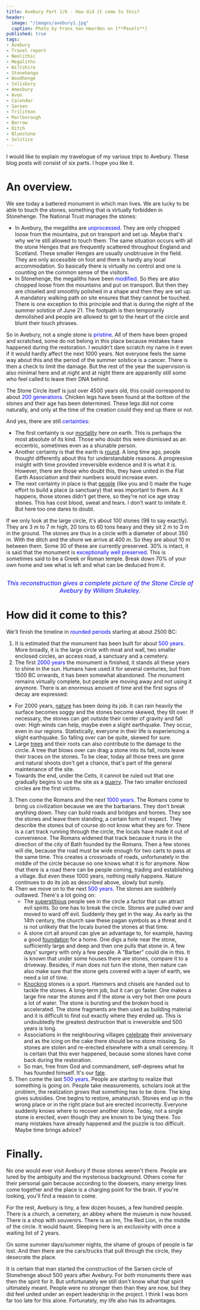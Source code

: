 ```yaml
---
title: Avebury Part 1/6 - How did it come to this?
header:
  image: "/images/avebury1.jpg"
  caption: Photo by Frans Van Heerden on [**Pexels**]
published: true
tags:
- Avebury
- Travel report
- Neolithic
- Megaliths
- Wiltshire
- Stonehenge
- Woodhenge
- Salisbury
- Amesbury
- Avon
- Calendar
- Sarsen
- Trilithon
- Marlborough
- Barrow
- Ditch
- Bluestone
- Solstice
---
```


I would like to explain my travelogue of my various trips to Avebury. These blog posts will consist of six parts. I hope you like it.

# An overview.
We see today a battered monument in which man lives. We are lucky to be able to touch the stones, something that is virtually forbidden in Stonehenge. The National Trust manages the stones:
- In Avebury, the megaliths are <span style="color: blue;">unprocessed</span>. They are only chopped loose from the mountains, put on transport and set up. Maybe that's why we're still allowed to touch them. The same situation occurs with all the stone Henges that are frequently scattered throughout England and Scotland. These smaller Henges are usually unobtrusive in the field. They are only accessible on foot and there is hardly any local accommodation. So basically there is virtually no control and one is counting on the common sense of the visitors.
- In Stonehenge, the megaliths have been <span style="color: blue;">modified</span>. So they are also chopped loose from the mountains and put on transport. But then they are chiseled and smoothly polished in a shape and then they are set up. A mandatory walking path on site ensures that they cannot be touched. There is one exception to this principle and that is during the night of the summer solstice of June 21. The footpath is then temporarily demolished and people are allowed to get to the heart of the circle and blunt their touch phrases.

So in Avebury, not a single stone is <span style="color: blue;">pristine</span>. All of them have been groped and scratched, some do not belong in this place because mistakes have happened during the restoration. I wouldn't dare scratch my name in it even if it would hardly affect the next 1000 years. Not everyone feels the same way about this and the period of the summer solstice is a cancer. There is then a check to limit the damage. But the rest of the year the supervision is also minimal here and at night and at night there are apparently still some who feel called to leave their DNA behind.

The Stone Circle itself is just over 4500 years old, this could correspond to about <span style="color: blue;">200 generations</span>. Chicken legs have been found at the bottom of the stones and their age has been determined. These legs did not come naturally, and only at the time of the creation could they end up there or not.

And yes, there are still <span style="color: blue;">certainties</span>:
- The first certainty is our <u>mortality</u> here on earth. This is perhaps the most absolute of its kind. Those who doubt this were dismissed as an eccentric, sometimes even as a shunable person.
- Another certainty is that the earth is <u>round</u>. A long time ago, people thought differently about this for understandable reasons. A progressive insight with time provided irreversible evidence and it is what it is. However, there are those who doubt this, they have united in the Flat Earth Association and their numbers would increase even.
- The next certainty in place is that <u>people</u> (like you and I) made the huge effort to build a place (a sanctuary) that was important to them. As it happens, those stones didn't get there, so they're not ice age stray stones. This has cost blood, sweat and tears. I don't want to imitate it. But here too one dares to doubt.

If we only look at the large circle, it's about 100 stones (98 to say exactly). They are 3 m to 7 m high, 20 tons to 60 tons heavy and they sit 2 m to 3 m in the ground. The stones are thus in a circle with a diameter of about 350 m. With the ditch and the shore we arrive at 400 m. So they are about 10 m between them.
Some 30 of these are currently preserved.
30% is intact, it is said that the monument is <span style="color: blue;">exceptionally well preserved</span>. This is sometimes said to be a Greek or Roman temple. Break down 70% of your own home and see what is left and what can be deduced from it.

<div align="center"><img src="/images/Avebury impression.jpg" alt="" width="" height=""></div>

<p style="text-align: center; font-size: 12pt;"><span style="color: blue;"><i>This reconstruction gives a complete picture of the Stone Circle of Avebury by William Stukeley.</i></span></p>

# How did it come to this?
We'll finish the timeline in <span style="color: blue;">rounded periods</span> starting at about 2500 BC:
1. It is estimated that the monument has been built for about <span style="color: blue;">500 years</span>. More broadly, it is the large circle with moat and wall, two smaller enclosed circles, an access road, a sanctuary and a cemetery.
2. The first <span style="color: blue;">2000 years</span> the monument is finished, it stands all these years to shine in the sun. Humans have used it for several centuries, but from 1500 BC onwards, it has been somewhat abandoned. The monument remains virtually complete, but people are moving away and not using it anymore. There is an enormous amount of time and the first signs of decay are expressed: 
* For 2000 years, <u>nature</u> has been doing its job. It can rain heavily the surface becomes soggy and the stones become skewed, they tilt over. If necessary, the stones can get outside their center of gravity and fall over. High winds can help, maybe even a slight earthquake. They occur, even in our regions. Statistically, everyone in their life is experiencing a slight earthquake. So falling over can be quite, skewed for sure.
* Large <u>trees</u> and their roots can also contribute to the damage to the circle. A tree that blows over can drag a stone into its fall, roots leave their traces on the stones. To be clear, today all those trees are gone and natural shoots don't get a chance, that's part of the general maintenance of the site.
* Towards the end, under the Celts, it cannot be ruled out that one gradually begins to use the site as a <u>quarry</u>. The two smaller enclosed circles are the first victims.
3. Then come the Romans and the next <span style="color: blue;">1000 years</span>. The Romans come to bring us civilization because we are the barbarians. They don't break anything down. They can build roads and bridges and homes. They see the stones and leave them standing, a certain form of respect. They describe the stones but of course do not know what they are for. There is a cart track running through the circle, the locals have made it out of convenience. The Romans widened that track because it runs in the direction of the city of Bath founded by the Romans. Then a few stones will die, because the road must be wide enough for two carts to pass at the same time. This creates a crossroads of roads, unfortunately in the middle of the circle because no one knows what it is for anymore. Now that there is a road there can be people coming, trading and establishing a village. But even these 1000 years, nothing really happens. Nature continues to do its job as described above, slowly but surely.
4. Then we move on to the next <span style="color: blue;">500 years</span>. The stones are suddenly outlawed. There's a lot going on:
	- The <u>superstitious</u> people see in the circle a factor that can attract evil spirits. So one has to break the circle. Stones are pulled over and moved to ward off evil. Suddenly they get in the way. As early as the 14th century, the church saw these pagan symbols as a threat and it is not unlikely that the locals buried the stones at that time.
	- A stone cirt all around can give an advantage to, for example, having a good <u>foundation</u> for a home. One digs a hole near the stone, sufficiently large and deep and then one pulls that stone in. A few days' surgery with only a few people. A "Barber" could die in this. It is known that under some houses there are stones, compare it to a driveway. Besides, if man does not turn the stone, then nature can also make sure that the stone gets covered with a layer of earth, we need a lot of time.
	- <u>Knocking</u> stones is a sport. Hammers and chisels are handed out to tackle the stones. A long-term job, but it can go faster. One makes a large fire near the stones and if the stone is very hot then one pours a lot of water. The stone is bursting and the broken hood is accelerated. The stone fragments are then used as building material and it is difficult to find out exactly where they ended up. This is undoubtedly the greatest destruction that is irreversible and 500 years is long.
	- Associations in the neighbouring villages <u>celebrate</u> their anniversary and as the icing on the cake there should be no stone missing. So stones are stolen and re-erected elsewhere with a small ceremony. It is certain that this ever happened, because some stones have come back during the restoration.
	- So man, free from God and commandment, self-deprees what he has founded himself. It's our <u>fate</u>.
5. Then come the last <span style="color: blue;">500 years</span>. People are starting to realize that something is going on. People take measurements, scholars look at the problem, the realization grows that something has to be done. The king gives subsidies. One begins to restore, amateurish. Stones end up in the wrong place or in the right place but are erected incorrectly. Everyone suddenly knows where to recover another stone. Today, not a single stone is erected, even though they are known to be lying there. Too many mistakes have already happened and the puzzle is too difficult. Maybe time brings advice?

# Finally.
No one would ever visit Avebury if those stones weren't there. People are lured by the ambiguity and the mysterious background. Others come for their personal gain because according to the dowsers, many energy lines come together and the place is a charging point for the brain. If you're looking, you'll find a reason to come. 

For the rest, Avebury is tiny, a few dozen houses, a few hundred people. There is a church, a cemetery, an abbey where the museum is now housed. There is a shop with souvenirs. There is an inn, The Red Lion, in the middle of the circle. It would haunt. Sleeping here is an exclusivity with once a waiting list of 2 years. 

On some summer days/summer nights, the shame of groups of people is far lost. And then there are the cars/trucks that pull through the circle, they desecrate the place.

It is certain that man started the construction of the Sarsen circle of Stonehenge about 500 years after Avebury. For both monuments there was then the spirit for it. But unfortunately we still don't know what that spirit ultimately meant. People were no stronger then than they are now, but they did feel united under an expert leadership in the project. I think I was born far too late for this alone. Fortunately, my life also has its advantages.
